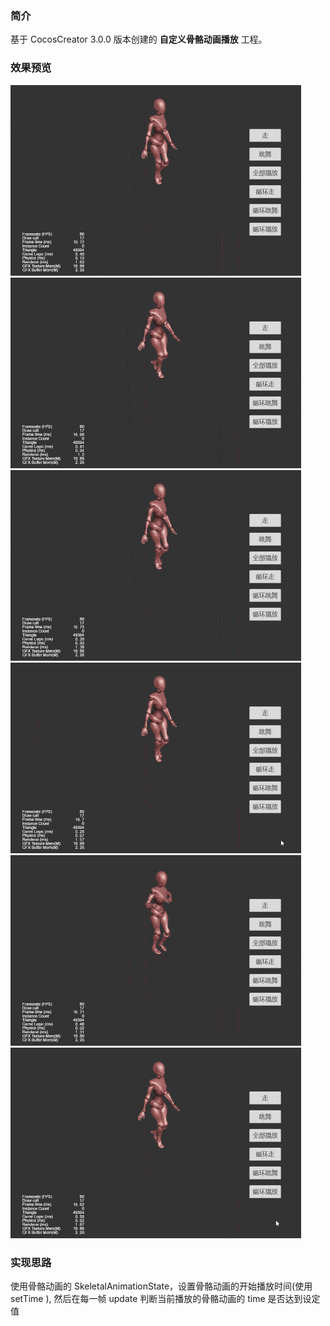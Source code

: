 ### 简介
基于 CocosCreator 3.0.0 版本创建的 **自定义骨骼动画播放** 工程。

### 效果预览
![image](../../gif/202201/2022012091.gif)
![image](../../gif/202201/2022012092.gif)
![image](../../gif/202201/2022012093.gif)
![image](../../gif/202201/2022012094.gif)
![image](../../gif/202201/2022012095.gif)
![image](../../gif/202201/2022012096.gif)

### 实现思路
使用骨骼动画的 SkeletalAnimationState，设置骨骼动画的开始播放时间(使用 setTime ), 然后在每一帧 update 判断当前播放的骨骼动画的 time 是否达到设定值